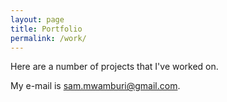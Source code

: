 ```yaml
---
layout: page
title: Portfolio
permalink: /work/
---
```


Here are a number of projects that I've worked on.



My e-mail is [sam.mwamburi@gmail.com](mailto:sam.mwamburi@gmail.com).
